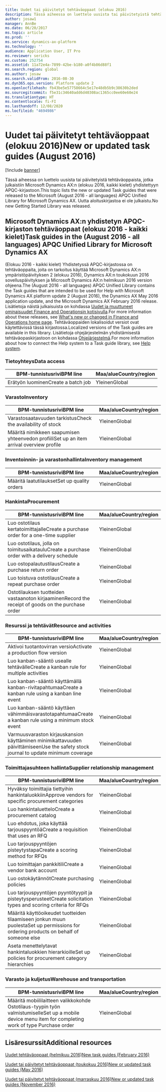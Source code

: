 ```yaml
---
title: Uudet tai päivitetyt tehtäväoppaat (elokuu 2016)
description: Tässä aiheessa on luettelo uusista tai päivitetyistä tehtäväoppaista, jotka julkaistiin Microsoft Dynamics AX:n (elokuu 2016, kaikki kielet) yhdistettyyn APQC-kirjastoon. Uutta aloituskirjastoa ei ole julkaistu.
author: josaw1
manager: AnnBe
ms.date: 06/20/2017
ms.topic: article
ms.prod: ''
ms.service: dynamics-ax-platform
ms.technology: ''
audience: Application User, IT Pro
ms.reviewer: sericks
ms.custom: 252754
ms.assetid: 11a72e4a-7899-42be-b180-a0f4b86d88f1
ms.search.region: global
ms.author: josaw
ms.search.validFrom: 2016-08-30
ms.dyn365.ops.version: Platform update 2
ms.openlocfilehash: fb43be5e57758664c5e17e48db5b9c38630b2ded
ms.sourcegitcommit: f5e31c34640add6d40308ac1365cc0ee60e60e24
ms.translationtype: HT
ms.contentlocale: fi-FI
ms.lasthandoff: 12/08/2020
ms.locfileid: "4694986"
---
```

# <a name="new-or-updated-task-guides-august-2016"></a><span data-ttu-id="7f23d-104">Uudet tai päivitetyt tehtäväoppaat (elokuu 2016)</span><span class="sxs-lookup"><span data-stu-id="7f23d-104">New or updated task guides (August 2016)</span></span>

[!include [banner](../includes/banner.md)]

<span data-ttu-id="7f23d-105">Tässä aiheessa on luettelo uusista tai päivitetyistä tehtäväoppaista, jotka julkaistiin Microsoft Dynamics AX:n (elokuu 2016, kaikki kielet) yhdistettyyn APQC-kirjastoon.</span><span class="sxs-lookup"><span data-stu-id="7f23d-105">This topic lists the new or updated Task guides that were released to the Microsoft (August 2016 - all languages) APQC Unified Library for Microsoft Dynamics AX.</span></span> <span data-ttu-id="7f23d-106">Uutta aloituskirjastoa ei ole julkaistu.</span><span class="sxs-lookup"><span data-stu-id="7f23d-106">No new Getting Started Library was released.</span></span>

## <a name="task-guides-in-the-august-2016---all-languages-apqc-unified-library-for-microsoft-dynamics-ax"></a><span data-ttu-id="7f23d-107">Microsoft Dynamics AX:n yhdistetyn APQC-kirjaston tehtäväoppaat (elokuu 2016 - kaikki kielet)</span><span class="sxs-lookup"><span data-stu-id="7f23d-107">Task guides in the (August 2016 - all languages) APQC Unified Library for Microsoft Dynamics AX</span></span>

<span data-ttu-id="7f23d-108">(Elokuu 2016 - kaikki kielet) Yhdistetyssä APQC-kirjastossa on tehtäväoppaita, joita on tarkoitus käyttää Microsoft Dynamics AX:n ympäristöpäivityksen 2 (elokuu 2016), Dynamics AX:n toukokuun 2016 sovelluspäivityksen ja Microsoft Dynamics AX:n helmikuun 2016 version ohjeena.</span><span class="sxs-lookup"><span data-stu-id="7f23d-108">The (August 2016 - all languages) APQC Unified Library contains the Task guides that are intended to be used for Help with Microsoft Dynamics AX platform update 2 (August 2016), the Dynamics AX May 2016 application update, and the Microsoft Dynamics AX February 2016 release.</span></span> <span data-ttu-id="7f23d-109">Lisätietoja näistä julkaisuista on kohdassa [Uudet ja muuttuneet ominaisuudet Finance and Operationsin kotisivulla](whats-new-changed.md).</span><span class="sxs-lookup"><span data-stu-id="7f23d-109">For more information about these releases, see [What's new or changed in Finance and Operations home page](whats-new-changed.md).</span></span> <span data-ttu-id="7f23d-110">Tehtäväoppaiden lokalisoidut versiot ovat käytettävissä tässä kirjastossa.</span><span class="sxs-lookup"><span data-stu-id="7f23d-110">Localized versions of the Task guides are available in this library.</span></span> <span data-ttu-id="7f23d-111">Lisätietoja ohjejärjestelmän yhdistämisestä tehtäväopaskirjastoon on kohdassa [Ohjejärjestelmä](help-overview.md).</span><span class="sxs-lookup"><span data-stu-id="7f23d-111">For more information about how to connect the Help system to a Task guide library, see [Help system](help-overview.md).</span></span>

### <a name="data-access"></a><span data-ttu-id="7f23d-112">Tietoyhteys</span><span class="sxs-lookup"><span data-stu-id="7f23d-112">Data access</span></span>

| <span data-ttu-id="7f23d-113">BPM-tunnistusrivi</span><span class="sxs-lookup"><span data-stu-id="7f23d-113">BPM line</span></span>           | <span data-ttu-id="7f23d-114">Maa/alue</span><span class="sxs-lookup"><span data-stu-id="7f23d-114">Country/region</span></span> |
|--------------------|----------------|
| <span data-ttu-id="7f23d-115">Erätyön luominen</span><span class="sxs-lookup"><span data-stu-id="7f23d-115">Create a batch job</span></span> | <span data-ttu-id="7f23d-116">Yleinen</span><span class="sxs-lookup"><span data-stu-id="7f23d-116">Global</span></span>         |

### <a name="inventory"></a><span data-ttu-id="7f23d-117">Varasto</span><span class="sxs-lookup"><span data-stu-id="7f23d-117">Inventory</span></span>

| <span data-ttu-id="7f23d-118">BPM-tunnistusrivi</span><span class="sxs-lookup"><span data-stu-id="7f23d-118">BPM line</span></span>                                | <span data-ttu-id="7f23d-119">Maa/alue</span><span class="sxs-lookup"><span data-stu-id="7f23d-119">Country/region</span></span> |
|-----------------------------------------|----------------|
| <span data-ttu-id="7f23d-120">Varastosaatavuuden tarkistus</span><span class="sxs-lookup"><span data-stu-id="7f23d-120">Check the availability of stock</span></span>         | <span data-ttu-id="7f23d-121">Yleinen</span><span class="sxs-lookup"><span data-stu-id="7f23d-121">Global</span></span>         |
| <span data-ttu-id="7f23d-122">Määritä nimikkeen saapumisen yhteenvedon profiili</span><span class="sxs-lookup"><span data-stu-id="7f23d-122">Set up an item arrival overview profile</span></span> | <span data-ttu-id="7f23d-123">Yleinen</span><span class="sxs-lookup"><span data-stu-id="7f23d-123">Global</span></span>         |

### <a name="inventory-management"></a><span data-ttu-id="7f23d-124">Inventoinnin- ja varastonhallinta</span><span class="sxs-lookup"><span data-stu-id="7f23d-124">Inventory management</span></span>

| <span data-ttu-id="7f23d-125">BPM-tunnistusrivi</span><span class="sxs-lookup"><span data-stu-id="7f23d-125">BPM line</span></span>              | <span data-ttu-id="7f23d-126">Maa/alue</span><span class="sxs-lookup"><span data-stu-id="7f23d-126">Country/region</span></span> |
|-----------------------|----------------|
| <span data-ttu-id="7f23d-127">Määritä laatutilaukset</span><span class="sxs-lookup"><span data-stu-id="7f23d-127">Set up quality orders</span></span> | <span data-ttu-id="7f23d-128">Yleinen</span><span class="sxs-lookup"><span data-stu-id="7f23d-128">Global</span></span>         |

### <a name="procurement"></a><span data-ttu-id="7f23d-129">Hankinta</span><span class="sxs-lookup"><span data-stu-id="7f23d-129">Procurement</span></span>

| <span data-ttu-id="7f23d-130">BPM-tunnistusrivi</span><span class="sxs-lookup"><span data-stu-id="7f23d-130">BPM line</span></span>                                          | <span data-ttu-id="7f23d-131">Maa/alue</span><span class="sxs-lookup"><span data-stu-id="7f23d-131">Country/region</span></span> |
|---------------------------------------------------|----------------|
| <span data-ttu-id="7f23d-132">Luo ostotilaus kertatoimittajalle</span><span class="sxs-lookup"><span data-stu-id="7f23d-132">Create a purchase order for a one-time supplier</span></span>   | <span data-ttu-id="7f23d-133">Yleinen</span><span class="sxs-lookup"><span data-stu-id="7f23d-133">Global</span></span>         |
| <span data-ttu-id="7f23d-134">Luo ostotilaus, jolla on toimitusaikataulu</span><span class="sxs-lookup"><span data-stu-id="7f23d-134">Create a purchase order with a delivery schedule</span></span>  | <span data-ttu-id="7f23d-135">Yleinen</span><span class="sxs-lookup"><span data-stu-id="7f23d-135">Global</span></span>         |
| <span data-ttu-id="7f23d-136">Luo ostopalautustilaus</span><span class="sxs-lookup"><span data-stu-id="7f23d-136">Create a purchase return order</span></span>                    | <span data-ttu-id="7f23d-137">Yleinen</span><span class="sxs-lookup"><span data-stu-id="7f23d-137">Global</span></span>         |
| <span data-ttu-id="7f23d-138">Luo toistuva ostotilaus</span><span class="sxs-lookup"><span data-stu-id="7f23d-138">Create a repeat purchase order</span></span>                    | <span data-ttu-id="7f23d-139">Yleinen</span><span class="sxs-lookup"><span data-stu-id="7f23d-139">Global</span></span>         |
| <span data-ttu-id="7f23d-140">Ostotilauksen tuotteiden vastaanoton kirjaaminen</span><span class="sxs-lookup"><span data-stu-id="7f23d-140">Record the receipt of goods on the purchase order</span></span> | <span data-ttu-id="7f23d-141">Yleinen</span><span class="sxs-lookup"><span data-stu-id="7f23d-141">Global</span></span>         |

### <a name="resource-and-activities"></a><span data-ttu-id="7f23d-142">Resurssi ja tehtävät</span><span class="sxs-lookup"><span data-stu-id="7f23d-142">Resource and activities</span></span>

| <span data-ttu-id="7f23d-143">BPM-tunnistusrivi</span><span class="sxs-lookup"><span data-stu-id="7f23d-143">BPM line</span></span>                                                | <span data-ttu-id="7f23d-144">Maa/alue</span><span class="sxs-lookup"><span data-stu-id="7f23d-144">Country/region</span></span> |
|---------------------------------------------------------|----------------|
| <span data-ttu-id="7f23d-145">Aktivoi tuotantovirran versio</span><span class="sxs-lookup"><span data-stu-id="7f23d-145">Activate a production flow version</span></span>                      | <span data-ttu-id="7f23d-146">Yleinen</span><span class="sxs-lookup"><span data-stu-id="7f23d-146">Global</span></span>         |
| <span data-ttu-id="7f23d-147">Luo kanban-sääntö usealle tehtävälle</span><span class="sxs-lookup"><span data-stu-id="7f23d-147">Create a kanban rule for multiple activities</span></span>            | <span data-ttu-id="7f23d-148">Yleinen</span><span class="sxs-lookup"><span data-stu-id="7f23d-148">Global</span></span>         |
| <span data-ttu-id="7f23d-149">Luo kanban-sääntö käyttämällä kanban-rivitapahtumaa</span><span class="sxs-lookup"><span data-stu-id="7f23d-149">Create a kanban rule using a kanban line event</span></span>          | <span data-ttu-id="7f23d-150">Yleinen</span><span class="sxs-lookup"><span data-stu-id="7f23d-150">Global</span></span>         |
| <span data-ttu-id="7f23d-151">Luo kanban-sääntö käyttäen vähimmäisvarastotapahtumaa</span><span class="sxs-lookup"><span data-stu-id="7f23d-151">Create a kanban rule using a minimum stock event</span></span>        | <span data-ttu-id="7f23d-152">Yleinen</span><span class="sxs-lookup"><span data-stu-id="7f23d-152">Global</span></span>         |
| <span data-ttu-id="7f23d-153">Varmuusvaraston kirjauskansion käyttäminen minimikattavuuden päivittämiseen</span><span class="sxs-lookup"><span data-stu-id="7f23d-153">Use the safety stock journal to update minimum coverage</span></span> | <span data-ttu-id="7f23d-154">Yleinen</span><span class="sxs-lookup"><span data-stu-id="7f23d-154">Global</span></span>         |

### <a name="supplier-relationship-management"></a><span data-ttu-id="7f23d-155">Toimittajasuhteen hallinta</span><span class="sxs-lookup"><span data-stu-id="7f23d-155">Supplier relationship management</span></span>

| <span data-ttu-id="7f23d-156">BPM-tunnistusrivi</span><span class="sxs-lookup"><span data-stu-id="7f23d-156">BPM line</span></span>                                                           | <span data-ttu-id="7f23d-157">Maa/alue</span><span class="sxs-lookup"><span data-stu-id="7f23d-157">Country/region</span></span> |
|--------------------------------------------------------------------|----------------|
| <span data-ttu-id="7f23d-158">Hyväksy toimittajia tiettyihin hankintaluokkiin</span><span class="sxs-lookup"><span data-stu-id="7f23d-158">Approve vendors for specific procurement categories</span></span>                | <span data-ttu-id="7f23d-159">Yleinen</span><span class="sxs-lookup"><span data-stu-id="7f23d-159">Global</span></span>         |
| <span data-ttu-id="7f23d-160">Luo hankintaluettelo</span><span class="sxs-lookup"><span data-stu-id="7f23d-160">Create a procurement catalog</span></span>                                       | <span data-ttu-id="7f23d-161">Yleinen</span><span class="sxs-lookup"><span data-stu-id="7f23d-161">Global</span></span>         |
| <span data-ttu-id="7f23d-162">Luo ehdotus, joka käyttää tarjouspyyntöä</span><span class="sxs-lookup"><span data-stu-id="7f23d-162">Create a requisition that uses an RFQ</span></span>                              | <span data-ttu-id="7f23d-163">Yleinen</span><span class="sxs-lookup"><span data-stu-id="7f23d-163">Global</span></span>         |
| <span data-ttu-id="7f23d-164">Luo tarjouspyyntöjen pisteytystapa</span><span class="sxs-lookup"><span data-stu-id="7f23d-164">Create a scoring method for RFQs</span></span>                                   | <span data-ttu-id="7f23d-165">Yleinen</span><span class="sxs-lookup"><span data-stu-id="7f23d-165">Global</span></span>         |
| <span data-ttu-id="7f23d-166">Luo toimittajan pankkitili</span><span class="sxs-lookup"><span data-stu-id="7f23d-166">Create a vendor bank account</span></span>                                       | <span data-ttu-id="7f23d-167">Yleinen</span><span class="sxs-lookup"><span data-stu-id="7f23d-167">Global</span></span>         |
| <span data-ttu-id="7f23d-168">Luo ostokäytännöt</span><span class="sxs-lookup"><span data-stu-id="7f23d-168">Create purchasing policies</span></span>                                         | <span data-ttu-id="7f23d-169">Yleinen</span><span class="sxs-lookup"><span data-stu-id="7f23d-169">Global</span></span>         |
| <span data-ttu-id="7f23d-170">Luo tarjouspyyntöjen pyyntötyypit ja pisteytysperusteet</span><span class="sxs-lookup"><span data-stu-id="7f23d-170">Create solicitation types and scoring criteria for RFQs</span></span>            | <span data-ttu-id="7f23d-171">Yleinen</span><span class="sxs-lookup"><span data-stu-id="7f23d-171">Global</span></span>         |
| <span data-ttu-id="7f23d-172">Määritä käyttöoikeudet tuotteiden tilaamiseen jonkun muun puolesta</span><span class="sxs-lookup"><span data-stu-id="7f23d-172">Set up permissions for ordering products on behalf of someone else</span></span> | <span data-ttu-id="7f23d-173">Yleinen</span><span class="sxs-lookup"><span data-stu-id="7f23d-173">Global</span></span>         |
| <span data-ttu-id="7f23d-174">Aseta menettelytavat hankintaluokkien hierarkioille</span><span class="sxs-lookup"><span data-stu-id="7f23d-174">Set up policies for procurement category hierarchies</span></span>               | <span data-ttu-id="7f23d-175">Yleinen</span><span class="sxs-lookup"><span data-stu-id="7f23d-175">Global</span></span>         |

### <a name="warehouse-and-transportation"></a><span data-ttu-id="7f23d-176">Varasto ja kuljetus</span><span class="sxs-lookup"><span data-stu-id="7f23d-176">Warehouse and transportation</span></span>

| <span data-ttu-id="7f23d-177">BPM-tunnistusrivi</span><span class="sxs-lookup"><span data-stu-id="7f23d-177">BPM line</span></span>                                                                    | <span data-ttu-id="7f23d-178">Maa/alue</span><span class="sxs-lookup"><span data-stu-id="7f23d-178">Country/region</span></span> |
|-----------------------------------------------------------------------------|----------------|
| <span data-ttu-id="7f23d-179">Määritä mobiililaitteen valikkokohde Ostotilaus-tyypin työn valmistumiselle</span><span class="sxs-lookup"><span data-stu-id="7f23d-179">Set up a mobile device menu item for completing work of type Purchase order</span></span> | <span data-ttu-id="7f23d-180">Yleinen</span><span class="sxs-lookup"><span data-stu-id="7f23d-180">Global</span></span>         |

## <a name="additional-resources"></a><span data-ttu-id="7f23d-181">Lisäresurssit</span><span class="sxs-lookup"><span data-stu-id="7f23d-181">Additional resources</span></span>

[<span data-ttu-id="7f23d-182">Uudet tehtäväoppaat (helmikuu 2016)</span><span class="sxs-lookup"><span data-stu-id="7f23d-182">New task guides (February 2016)</span></span>](new-task-guides-available-february-2016.md)

[<span data-ttu-id="7f23d-183">Uudet tai päivitetyt tehtäväoppaat (toukokuu 2016)</span><span class="sxs-lookup"><span data-stu-id="7f23d-183">New or updated task guides (May 2016)</span></span>](new-updated-task-guides-available-may-2016.md)

[<span data-ttu-id="7f23d-184">Uudet tai päivitetyt tehtäväoppaat (marraskuu 2016)</span><span class="sxs-lookup"><span data-stu-id="7f23d-184">New or updated task guides (November 2016)</span></span>](new-task-guides-november-2016.md)
